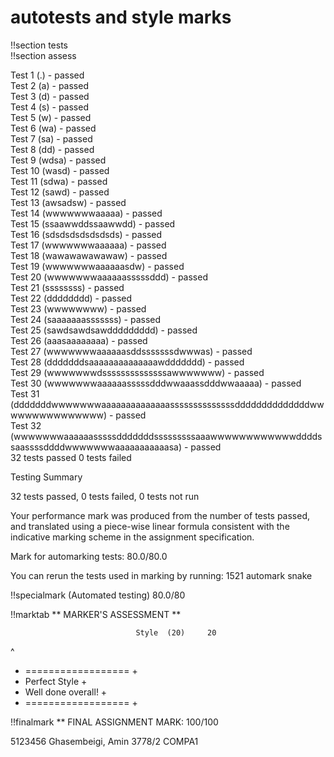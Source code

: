 # autotests and style marks
!!section tests  
!!section assess  

Test 1 (.) - passed  
Test 2 (a) - passed  
Test 3 (d) - passed  
Test 4 (s) - passed  
Test 5 (w) - passed  
Test 6 (wa) - passed  
Test 7 (sa) - passed  
Test 8 (dd) - passed  
Test 9 (wdsa) - passed  
Test 10 (wasd) - passed  
Test 11 (sdwa) - passed  
Test 12 (sawd) - passed  
Test 13 (awsadsw) - passed  
Test 14 (wwwwwwwaaaaa) - passed  
Test 15 (ssaawwddssaawwdd) - passed  
Test 16 (sdsdsdsdsdsdsds) - passed  
Test 17 (wwwwwwwaaaaaa) - passed  
Test 18 (wawawawawawaw) - passed  
Test 19 (wwwwwwwaaaaaasdw) - passed  
Test 20 (wwwwwwwaaaaaasssssddd) - passed  
Test 21 (ssssssss) - passed  
Test 22 (dddddddd) - passed  
Test 23 (wwwwwwww) - passed  
Test 24 (saaaaaaasssssss) - passed  
Test 25 (sawdsawdsawddddddddd) - passed  
Test 26 (aaasaaaaaaaa) - passed  
Test 27 (wwwwwwwaaaaaasddsssssssdwwwas) - passed  
Test 28 (dddddddsaaaaaaaaaaaaaawddddddd) - passed  
Test 29 (wwwwwwwdssssssssssssssawwwwwww) - passed  
Test 30 (wwwwwwwaaaaaasssssdddwwaaassdddwwaaaaa) - passed  
Test 31 (dddddddwwwwwwwaaaaaaaaaaaaaassssssssssssssddddddddddddddwwwwwwwwwwwwwww) - passed  
Test 32 (wwwwwwwaaaaaasssssdddddddsssssssssaaawwwwwwwwwwwwddddssaassssddddwwwwwwwaaaaaaaaaaasa) - passed  
32 tests passed 0 tests failed  
  
Testing Summary  
  
32 tests passed, 0 tests failed, 0 tests not run  
  
Your performance mark was produced from the number of tests passed,  
and translated using a piece-wise linear formula consistent with the  
indicative marking scheme in the assignment specification.    
    
Mark for automarking tests: 80.0/80.0    


You can rerun the tests used in marking by running: 1521 automark snake  
    
!!specialmark  (Automated testing)                      80.0/80  
  
!!marktab       **  MARKER'S  ASSESSMENT  **  
  
                                Style  (20)     20  
 ^  
 + ================== +  
 + Perfect Style      +  
 + Well done overall! +  
 + ================== +  
  
!!finalmark     **  FINAL  ASSIGNMENT  MARK:    100/100    
  
5123456 Ghasembeigi, Amin                       3778/2 COMPA1    
